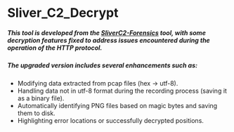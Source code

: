 # Sliver_C2_Decrypt
##### This tool is developed from the [SliverC2-Forensics](https://github.com/Immersive-Labs-Sec/SliverC2-Forensics) tool, with some decryption features fixed to address issues encountered during the operation of the HTTP protocol.
##### The upgraded version includes several enhancements such as:  
- Modifying data extracted from pcap files (hex -> utf-8).  
- Handling data not in utf-8 format during the recording process (saving it as a binary file).  
- Automatically identifying PNG files based on magic bytes and saving them to disk.  
- Highlighting error locations or successfully decrypted positions.  
